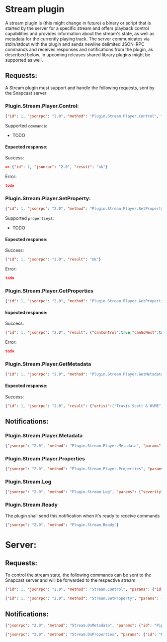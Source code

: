 
# Stream plugin

A stream plugin is (this might change in future) a binary or script that is started by the server for a specific stream and offers playback control capabilities and provides information about the stream's state, as well as metadata for the currently playing track.
The server communicates via stdin/stdout with the plugin and sends newline delimited JSON-RPC commands and receives responses and notifications from the plugin, as described below. In upcoming releases shared library plugins might be supported as well.  

## Requests:

A Stream plugin must support and handle the following requests, sent by the Snapcast server

### Plugin.Stream.Player.Control:

```json
{"id": 1, "jsonrpc": "2.0", "method": "Plugin.Stream.Player.Control", "params": {"command": "SetPosition", "params": { "Position": 170966827, "TrackId": "/org/mpris/MediaPlayer2/Track/2"}}}
```

Supported `command`s: 
- TODO

#### Expected response:

Success:

```json
=> {"id": 1, "jsonrpc": "2.0", "result": "ok"}
```

Error:

```json
todo
```

### Plugin.Stream.Player.SetProperty:

```json
{"id": 1, "jsonrpc": "2.0", "method": "Plugin.Stream.Player.SetProperty", "params": {"<name>", <value>}}
```

Supported `propertiey`s: 
- TODO

#### Expected response:

Success:

```json
{"id": 1, "jsonrpc": "2.0", "result": "ok"}
```

Error:

```json
todo
```

### Plugin.Stream.Player.GetProperties

```json
{"id": 1, "jsonrpc": "2.0", "method": "Plugin.Stream.Player.GetProperties"}
```

#### Expected response:

Success:

```json
{"id": 1, "jsonrpc": "2.0", "result": {"canControl":true,"canGoNext":true,"canGoPrevious":true,"canPause":true,"canPlay":true,"canSeek":false,"loopStatus":"none","playbackStatus":"playing","position":593.394,"shuffle":false,"volume":86}}
```

Error:

```json
todo
```

### Plugin.Stream.Player.GetMetadata

```json
{"id": 1, "jsonrpc": "2.0", "method": "Plugin.Stream.Player.GetMetadata"}
```

#### Expected response:

Success:

```json
{"id": 1, "jsonrpc": "2.0", "result": {"artist":["Travis Scott & HVME"],"file":"http://wdr-1live-live.icecast.wdr.de/wdr/1live/live/mp3/128/stream.mp3","name":"1Live, Westdeutscher Rundfunk Koeln","title":"Goosebumps (Remix)","trackId":"3"}}
```

## Notifications:

### Plugin.Stream.Player.Metadata

```json
{"jsonrpc": "2.0", "method": "Plugin.Stream.Player.Metadata", "params": {"artist":["Travis Scott & HVME"],"file":"http://wdr-1live-live.icecast.wdr.de/wdr/1live/live/mp3/128/stream.mp3","name":"1Live, Westdeutscher Rundfunk Koeln","title":"Goosebumps (Remix)","trackId":"3"}}
```

### Plugin.Stream.Player.Properties

```json
{"jsonrpc": "2.0", "method": "Plugin.Stream.Player.Properties", "params": {"canControl":true,"canGoNext":true,"canGoPrevious":true,"canPause":true,"canPlay":true,"canSeek":false,"loopStatus":"none","playbackStatus":"playing","position":593.394,"shuffle":false,"volume":86}}
```

### Plugin.Stream.Log

```json
{"jsonrpc": "2.0", "method": "Plugin.Stream.Log", "params": {"severity":"Info","message":"Logmessage"}}
```

### Plugin.Stream.Ready

The plugin shall send this notification when it's ready to receive commands

```json
{"jsonrpc": "2.0", "method": "Plugin.Stream.Ready"}
```


# Server:

## Requests:

To control the stream state, the following commands can be sent to the Snapcast server and will be forwarded to the respective stream:

```json
{"id": 1, "jsonrpc": "2.0", "method": "Stream.Control", "params": {"id": "Pipe", "command": command, "params": params}}
```

```json
{"id": 1, "jsonrpc": "2.0", "method": "Stream.SetProperty", "params": {"id": "Pipe", "property": property, "value": value}}
```

## Notifications:

```json
{"jsonrpc": "2.0", "method": "Stream.OnMetadata", "params": {"id": "Pipe", "meta": {}}}
```

```json
{"jsonrpc": "2.0", "method": "Stream.OnProperties", "params": {"id": "Pipe", "properties": {}}}
```
